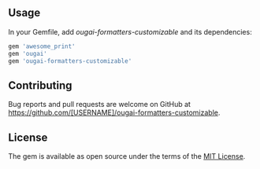 <!-- # Ougai::Formatters::Customizable

Welcome to your new gem! In this directory, you'll find the files you need to be able to package up your Ruby library into a gem. Put your Ruby code in the file `lib/ougai/formatters/customizable`. To experiment with that code, run `bin/console` for an interactive prompt.

TODO: Delete this and the text above, and describe your gem

## Installation

Add this line to your application's Gemfile:


And then execute:

    $ bundle

Or install it yourself as:

    $ gem install ougai-formatters-customizable -->

## Usage

In your Gemfile, add *ougai-formatters-customizable* and its dependencies:

```ruby
gem 'awesome_print'
gem 'ougai'
gem 'ougai-formatters-customizable'
```


<!-- ## Development

After checking out the repo, run `bin/setup` to install dependencies. Then, run `rake spec` to run the tests. You can also run `bin/console` for an interactive prompt that will allow you to experiment.

To install this gem onto your local machine, run `bundle exec rake install`. To release a new version, update the version number in `version.rb`, and then run `bundle exec rake release`, which will create a git tag for the version, push git commits and tags, and push the `.gem` file to [rubygems.org](https://rubygems.org). -->

## Contributing

Bug reports and pull requests are welcome on GitHub at https://github.com/[USERNAME]/ougai-formatters-customizable.

## License

The gem is available as open source under the terms of the [MIT License](https://opensource.org/licenses/MIT).
